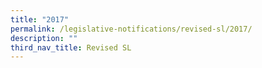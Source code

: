 ```yaml
---
title: "2017"
permalink: /legislative-notifications/revised-sl/2017/
description: ""
third_nav_title: Revised SL
---
```


